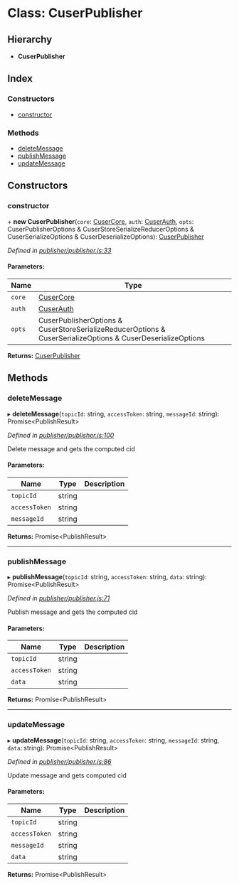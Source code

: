 # Class: CuserPublisher

## Hierarchy

* **CuserPublisher**

## Index

### Constructors

* [constructor](cuserpublisher.md#constructor)

### Methods

* [deleteMessage](cuserpublisher.md#deletemessage)
* [publishMessage](cuserpublisher.md#publishmessage)
* [updateMessage](cuserpublisher.md#updatemessage)

## Constructors

### constructor

\+ **new CuserPublisher**(`core`: [CuserCore](../globals.md#cusercore), `auth`: [CuserAuth](../globals.md#cuserauth), `opts`: CuserPublisherOptions & CuserStoreSerializeReducerOptions & CuserSerializeOptions & CuserDeserializeOptions): [CuserPublisher](cuserpublisher.md)

*Defined in [publisher/publisher.js:33](https://github.com/rubeniskov/cuser/blob/45e5718/packages/publisher/publisher.js#L33)*

#### Parameters:

Name | Type |
------ | ------ |
`core` | [CuserCore](../globals.md#cusercore) |
`auth` | [CuserAuth](../globals.md#cuserauth) |
`opts` | CuserPublisherOptions & CuserStoreSerializeReducerOptions & CuserSerializeOptions & CuserDeserializeOptions |

**Returns:** [CuserPublisher](cuserpublisher.md)

## Methods

### deleteMessage

▸ **deleteMessage**(`topicId`: string, `accessToken`: string, `messageId`: string): Promise<PublishResult\>

*Defined in [publisher/publisher.js:100](https://github.com/rubeniskov/cuser/blob/45e5718/packages/publisher/publisher.js#L100)*

Delete message and gets the computed cid

#### Parameters:

Name | Type | Description |
------ | ------ | ------ |
`topicId` | string |  |
`accessToken` | string |  |
`messageId` | string |   |

**Returns:** Promise<PublishResult\>

___

### publishMessage

▸ **publishMessage**(`topicId`: string, `accessToken`: string, `data`: string): Promise<PublishResult\>

*Defined in [publisher/publisher.js:71](https://github.com/rubeniskov/cuser/blob/45e5718/packages/publisher/publisher.js#L71)*

Publish message and gets the computed cid

#### Parameters:

Name | Type | Description |
------ | ------ | ------ |
`topicId` | string |  |
`accessToken` | string |  |
`data` | string |   |

**Returns:** Promise<PublishResult\>

___

### updateMessage

▸ **updateMessage**(`topicId`: string, `accessToken`: string, `messageId`: string, `data`: string): Promise<PublishResult\>

*Defined in [publisher/publisher.js:86](https://github.com/rubeniskov/cuser/blob/45e5718/packages/publisher/publisher.js#L86)*

Update message and gets computed cid

#### Parameters:

Name | Type | Description |
------ | ------ | ------ |
`topicId` | string |  |
`accessToken` | string |  |
`messageId` | string |  |
`data` | string |   |

**Returns:** Promise<PublishResult\>
